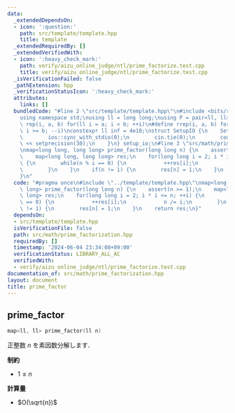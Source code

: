 ```yaml
---
data:
  _extendedDependsOn:
  - icon: ':question:'
    path: src/template/template.hpp
    title: template
  _extendedRequiredBy: []
  _extendedVerifiedWith:
  - icon: ':heavy_check_mark:'
    path: verify/aizu_online_judge/ntl/prime_factorize.test.cpp
    title: verify/aizu_online_judge/ntl/prime_factorize.test.cpp
  _isVerificationFailed: false
  _pathExtension: hpp
  _verificationStatusIcon: ':heavy_check_mark:'
  attributes:
    links: []
  bundledCode: "#line 2 \"src/template/template.hpp\"\n#include <bits/stdc++.h>\n\
    using namespace std;\nusing ll = long long;\nusing P = pair<ll, ll>;\n#define\
    \ rep(i, a, b) for(ll i = a; i < b; ++i)\n#define rrep(i, a, b) for(ll i = a;\
    \ i >= b; --i)\nconstexpr ll inf = 4e18;\nstruct SetupIO {\n    SetupIO() {\n\
    \        ios::sync_with_stdio(0);\n        cin.tie(0);\n        cout << fixed\
    \ << setprecision(30);\n    }\n} setup_io;\n#line 3 \"src/math/prime_factorization.hpp\"\
    \nmap<long long, long long> prime_factor(long long n) {\n    assert(n >= 1);\n\
    \    map<long long, long long> res;\n    for(long long i = 2; i * i <= n; ++i)\
    \ {\n        while(n % i == 0) {\n            ++res[i];\n            n /= i;\n\
    \        }\n    }\n    if(n != 1) {\n        res[n] = 1;\n    }\n    return res;\n\
    }\n"
  code: "#pragma once\n#include \"../template/template.hpp\"\nmap<long long, long\
    \ long> prime_factor(long long n) {\n    assert(n >= 1);\n    map<long long, long\
    \ long> res;\n    for(long long i = 2; i * i <= n; ++i) {\n        while(n % i\
    \ == 0) {\n            ++res[i];\n            n /= i;\n        }\n    }\n    if(n\
    \ != 1) {\n        res[n] = 1;\n    }\n    return res;\n}"
  dependsOn:
  - src/template/template.hpp
  isVerificationFile: false
  path: src/math/prime_factorization.hpp
  requiredBy: []
  timestamp: '2024-06-04 23:34:08+09:00'
  verificationStatus: LIBRARY_ALL_AC
  verifiedWith:
  - verify/aizu_online_judge/ntl/prime_factorize.test.cpp
documentation_of: src/math/prime_factorization.hpp
layout: document
title: prime_factor
---
```


## prime_factor

```cpp
map<ll, ll> prime_factor(ll n)
```

正整数 $n$ を素因数分解します．

**制約**

- $1 \leq n$

**計算量**

- $O(\sqrt{n})$